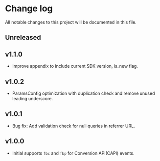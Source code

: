 # Change log

All notable changes to this project will be documented in this file.

## Unreleased

## v1.1.0
- Improve appendix to include current SDK version, is_new flag.

## v1.0.2
- ParamsConfig optimization with duplication check and remove unused leading underscore.

## v1.0.1
- Bug fix: Add validation check for null queries in referrer URL.

## v1.0.0

- Initial supports `fbc` and `fbp` for Conversion API(CAPI) events.
